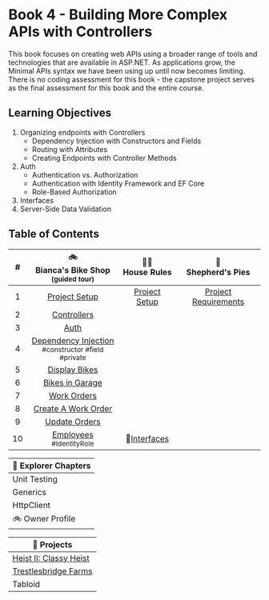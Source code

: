 # Book 4 - Building More Complex APIs with Controllers
This book focuses on creating web APIs using a broader range of tools and technologies that are available in ASP.NET. As applications grow, the Minimal APIs syntax we have been using up until now becomes limiting. There is no coding assessment for this book - the capstone project serves as the final assessment for this book and the entire course. 

## Learning Objectives
1. Organizing endpoints with Controllers
    - Dependency Injection with Constructors and Fields
    - Routing with Attributes
    - Creating Endpoints with Controller Methods
1. Auth
    - Authentication vs. Authorization
    - Authentication with Identity Framework and EF Core
    - Role-Based Authorization
1. Interfaces
1. Server-Side Data Validation

## Table of Contents
|#|:bike:<br>Bianca's Bike Shop<br> <sub>(guided tour)</sub> |:broom::soap:<br>House Rules|:pizza:<br> Shepherd's Pies|
|:-:|:-:|:-:|:-:|
|1|[Project Setup](./chapters/biancas-setup.md)|[Project Setup]()|[Project Requirements]()|
|2|[Controllers](./chapters/biancas-tour.md)|||
|3|[Auth](./chapters/biancas-auth.md)|||
|4|[Dependency Injection](./chapters/biancas-dependency-injection.md) <br><sub style="font-size: 0.85rem;">#constructor #field #private</sub>|||
|5|[Display Bikes](./chapters/biancas-get-bikes.md)|||
|6|[Bikes in Garage](./chapters/biancas-bikes-in-garage.md)|||
|7|[Work Orders](./chapters/biancas-work-orders.md)|||
|8|[Create A Work Order](./chapters/biancas-create-work-order.md)|||
|9|[Update Orders](./chapters/biancas-update-work-orders.md)|||
|10|[Employees](./chapters/biancas-employee-roles.md)<br><sub style="font-size: 0.85rem;">#IdentityRole</sub>|🚗[Interfaces](https://github.com/nashville-software-school/bangazon-inc/blob/server-side-curriculum/book-1-orientation/chapters/INTERFACES_INTRO.md)||


|:compass: Explorer Chapters|
|-|
|Unit Testing|
|Generics|
|HttpClient|
|:bike: Owner Profile|

|:test_tube: Projects|
|-|
|[Heist II: Classy Heist](https://github.com/nashville-software-school/bangazon-inc/blob/server-side-curriculum/book-1-orientation/chapters/CLASSIC_HEIST.md)|
|[Trestlesbridge Farms](https://github.com/nashville-software-school/Trestlebridge-Farms)|
|Tabloid|